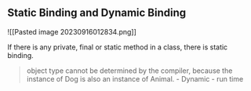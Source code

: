 ## Static Binding and Dynamic Binding


![[Pasted image 20230916012834.png]]

If there is any private, final or static method in a class, there is static binding.

>object type cannot be determined by the compiler, because the instance of Dog is also an instance of Animal. - Dynamic - run time
